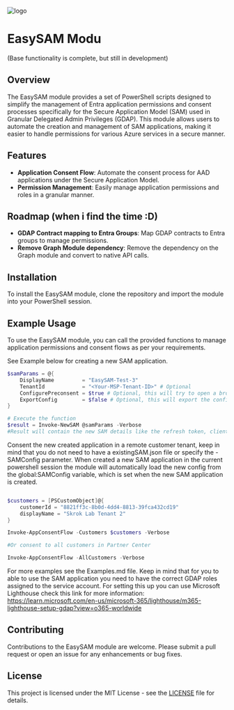 ![logo](https://github.com/user-attachments/assets/3359ac89-ec53-4b6c-87e0-6142697069cf)

# EasySAM Modu
(Base functionality is complete, but still in development)

## Overview
The EasySAM module provides a set of PowerShell scripts designed to simplify the management of Entra application permissions and consent processes specifically for the Secure Application Model (SAM) used in Granular Delegated Admin Privileges (GDAP). This module allows users to automate the creation and management of SAM applications, making it easier to handle permissions for various Azure services in a secure manner.

## Features
- **Application Consent Flow**: Automate the consent process for AAD applications under the Secure Application Model.
- **Permission Management**: Easily manage application permissions and roles in a granular manner.

## Roadmap (when i find the time :D)
- **GDAP Contract mapping to Entra Groups**: Map GDAP contracts to Entra groups to manage permissions.
- **Remove Graph Module dependency**: Remove the dependency on the Graph module and convert to native API calls.

## Installation
To install the EasySAM module, clone the repository and import the module into your PowerShell session.

## Example Usage
To use the EasySAM module, you can call the provided functions to manage application permissions and consent flows as per your requirements. 

See Example below for creating a new SAM application.

```powershell
$samParams = @{
    DisplayName         = "EasySAM-Test-3"
    TenantId            = "<Your-MSP-Tenant-ID>" # Optional
    ConfigurePreconsent = $true # Optional, this will try to open a browser to consent the application.
    ExportConfig        = $false # Optional, this will export the config to the existingSAM.json file in the Config folder.
}

# Execute the function
$result = Invoke-NewSAM @samParams -Verbose
#Result will contain the new SAM details like the refresh token, client id, etc.
```

Consent the new created application in a remote customer tenant, keep in mind that you do not need to have a existingSAM.json file or specify the -SAMConfig parameter. When created a new SAM application in the current powershell session the module will automatically load the new config from the global:SAMConfig variable, which is set when the new SAM application is created.

```powershell

$customers = [PSCustomObject]@{
    customerId = "8821ff3c-8b0d-4dd4-8813-39fca432cd19"
    displayName = "Skrok Lab Tenant 2"
}

Invoke-AppConsentFlow -Customers $customers -Verbose

#Or consent to all customers in Partner Center

Invoke-AppConsentFlow -AllCustomers -Verbose

```

For more examples see the Examples.md file. 
Keep in mind that for you to able to use the SAM application you need to have the correct GDAP roles assigned to the service account.
For setting this up you can use Microsoft Lighthouse check this link for more information: https://learn.microsoft.com/en-us/microsoft-365/lighthouse/m365-lighthouse-setup-gdap?view=o365-worldwide
## Contributing
Contributions to the EasySAM module are welcome. Please submit a pull request or open an issue for any enhancements or bug fixes.

## License
This project is licensed under the MIT License - see the [LICENSE](LICENSE) file for details.

